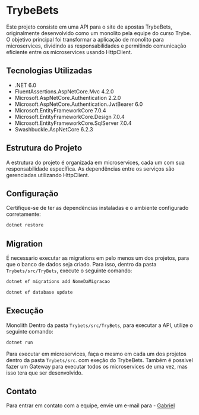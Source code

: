 # TrybeBets

Este projeto consiste em uma API para o site de apostas TrybeBets, originalmente desenvolvido como um monolito pela equipe do curso Trybe. O objetivo principal foi transformar a aplicação de monolito para microservices, dividindo as responsabilidades e permitindo comunicação eficiente entre os microservices usando HttpClient.

## Tecnologias Utilizadas

- .NET 6.0
- FluentAssertions.AspNetCore.Mvc 4.2.0
- Microsoft.AspNetCore.Authentication 2.2.0
- Microsoft.AspNetCore.Authentication.JwtBearer 6.0
- Microsoft.EntityFrameworkCore 7.0.4
- Microsoft.EntityFrameworkCore.Design 7.0.4
- Microsoft.EntityFrameworkCore.SqlServer 7.0.4
- Swashbuckle.AspNetCore 6.2.3

## Estrutura do Projeto

A estrutura do projeto é organizada em microservices, cada um com sua responsabilidade específica. As dependências entre os serviços são gerenciadas utilizando HttpClient.

## Configuração

Certifique-se de ter as dependências instaladas e o ambiente configurado corretamente:

```bash
dotnet restore
```

## Migration

É necessario executar as migrations em pelo menos um dos projetos, para que o banco de dados seja criado.
Para isso, dentro da pasta `Trybets/src/TryBets`, execute o seguinte comando:

```bash
dotnet ef migrations add NomeDaMigracao

```

```bash
dotnet ef database update
```

## Execução

Monolith
Dentro da pasta `Trybets/src/TryBets`, para executar a API, utilize o seguinte comando:

```bash
dotnet run
```

Para executar em microservices, faça o mesmo em cada um dos projetos dentro da pasta `Trybets/src`. com exeção do TrybeBets.
Também é possivel fazer um Gateway para executar todos os microservices de uma vez, mas isso tera que ser desenvolvido.

## Contato

Para entrar em contato com a equipe, envie um e-mail para - <a href='mailto:gabrielferdev@gmail.com'>Gabriel</a>
